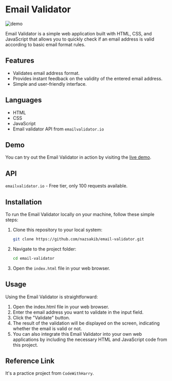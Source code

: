 # Email Validator

![demo](https://github.com/nazsakib/email-validator/assets/43687926/af66c597-5d2d-42bc-9a5a-e7e24c2059a4)


Email Validator is a simple web application built with HTML, CSS, and JavaScript that allows you to quickly check if an email address is valid according to basic email format rules.

## Features

- Validates email address format.
- Provides instant feedback on the validity of the entered email address.
- Simple and user-friendly interface.

## Languages
- HTML
- CSS
- JavaScript
- Email validator API from `emailvalidator.io`

## Demo

You can try out the Email Validator in action by visiting the [live demo](https://nazsakib.github.io/email-validator/).

## API

 `emailvalidator.io` - Free tier, only 100 requests available.

## Installation

To run the Email Validator locally on your machine, follow these simple steps:

1. Clone this repository to your local system:
   ```bash
   git clone https://github.com/nazsakib/email-validator.git
   
2. Navigate to the project folder:
   ```bash
   cd email-validator

3. Open the `index.html` file in your web browser.

## Usage

Using the Email Validator is straightforward:

  1. Open the index.html file in your web browser.
  2. Enter the email address you want to validate in the input field.
  3. Click the "Validate" button.
  4. The result of the validation will be displayed on the screen, indicating whether the email is valid or not.
  5. You can also integrate this Email Validator into your own web applications by including the necessary HTML and JavaScript code from this project.

## Reference Link

It's a practice project from `CodeWithHarry`.
